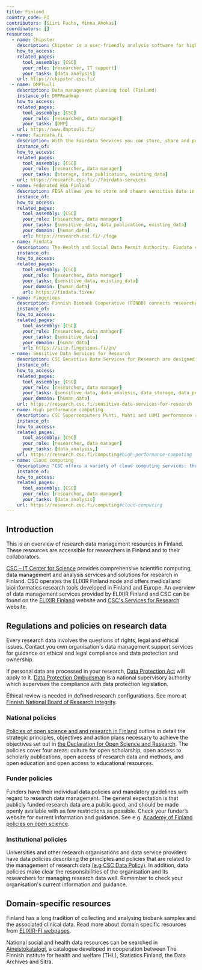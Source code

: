 ```yaml
---
title: Finland
country_code: FI
contributors: [Siiri Fuchs, Minna Ahokas]
coordinators: []
resources:
  - name: Chipster
    description: Chipster is a user-friendly analysis software for high-throughput data such as RNA-seq and single cell RNA-seq. It contains analysis tools and a large reference genome collection.
    how_to_access: 
    related_pages:
      tool_assembly: [CSC]
      your_role: [researcher, IT support]
      your_tasks: [data analysis]
    url: https://chipster.csc.fi/
  - name: DMPTuuli
    description: Data management planning tool (Finland)
    instance_of: DMPRoadmap
    how_to_access: 
    related_pages:
      tool_assembly: [CSC]
      your_role: [researcher, data manager]
      your_tasks: [DMP]
    url: https://www.dmptuuli.fi/
  - name: Fairdata.fi
    description: With the Fairdata Services you can store, share and publish your research data with easy-to-use web tools.
    instance_of: 
    how_to_access: 
    related_pages:
      tool_assembly: [CSC]
      your_role: [researcher, data manager]
      your_tasks: [storage, data_publication, existing_data]
    url: https://research.csc.fi/-/fairdata-services
  - name: Federated EGA Finland
    description: FEGA allows you to store and shaare sensitive data in Finland in a way that fulfils all the requirements of the General Data Protection Regulation (GDPR).
    instance_of: 
    how_to_access: 
    related_pages:
      tool_assembly: [CSC]
      your_role: [researcher, data manager]
      your_tasks: [sensitive_data, data_publication, existing_data]
      your_domain: [human_data]
      url: https://research.csc.fi/-/fega
  - name: Findata
    description: The Health and Social Data Permit Authority. Findata offers services and enables secure and efficient utilisation of data materials containing health and social data.
    instance_of: 
    how_to_access: 
    related_pages:
      tool_assembly: [CSC]
      your_role: [researcher, data manager]
      your_tasks: [sensitive_data, existing_data]
      your_domain: [human_data]
      url: https://findata.fi/en/
  - name: Fingenious
    description: Finnish Biobank Cooperative (FINBB) connects researchers to Finnish biomedical research. Via Fingenious® services the researcher can connect to all Finnish public bio banks.
    instance_of: 
    how_to_access: 
    related_pages:
      tool_assembly: [CSC]
      your_role: [researcher, data manager]
      your_tasks: [sensitive_data]
      your_domain: [human_data]
      url: https://site.fingenious.fi/en/
  - name: Sensitive Data Services for Research
    description: CSC Sensitive Data Services for Research are designed to support secure sensitive data management through web-user interfaces accessible from the user's own computer
    instance_of: 
    how_to_access: 
    related_pages:
      tool_assembly: [CSC]
      your_role: [researcher, data manager]
      your_tasks: [sensitive_data, data_analysis, data_storage, data_publication]
      your_domain: [human_data]
    url: https://research.csc.fi/sensitive-data-services-for-research
  - name: High performance computing
    description: CSC Supercomputers Puhti, Mahti and LUMI performance ranges from medium scale simulations to one of the most competitive supercomputers in the world.
    instance_of: 
    how_to_access: 
    related_pages:
      tool_assembly: [CSC]
      your_role: [researcher, data manager]
      your_tasks: [data_analysis,]
    url: https://research.csc.fi/computing#high-performance-computing
  - name: Cloud computing
    description: "CSC offers a variety of cloud computing services: the Pouta IaaS services and the Rahti container cloud service."
    instance_of: 
    how_to_access: 
    related_pages:
      tool_assembly: [CSC]
      your_role: [researcher, data manager]
      your_tasks: [data_analysis]
    url: https://research.csc.fi/computing#cloud-computing 
---
```


## Introduction 

This is an overview of research data management resources in Finland. These resources are accessible for researchers in Finland and to their collaborators.

[CSC – IT Center for Science](https://research.csc.fi/home) provides comprehensive scientific computing, data management and analysis services and solutions for research in Finland. CSC operates the ELIXIR Finland node and offers medical and bioinformatics research tools developed in Finland and Europe. An overview of data management services provided by ELIXIR Finland and CSC can be found on the [ELIXIR Finland](https://www.elixir-finland.org/en/frontpage/) website and [CSC's Services for Research](https://research.csc.fi/home) website.

## Regulations and policies on research data

Every research data involves the questions of rights, legal and ethical issues. Contact you own organisation's data management support services for guidance on ethical and legal compliance and data protection and ownership. 

If personal data are processed in your research, [Data Protection Act](https://www.finlex.fi/en/laki/kaannokset/2018/20181050) will apply to it. [Data Protection Ombudsman](https://tietosuoja.fi/en/home) is a national supervisory authority which supervises the compliance with data protection legislation. 

Ethical review is needed in defined research configurations. See more at [Finnish National Board of Research Integrity](https://tenk.fi/en/ethical-review/ethical-review-finland).

### National policies
[Policies of open science and and research in Finland](https://avointiede.fi/en/policies/policies-open-science-and-research-finland) outline in detail the strategic principles, objectives and action plans necessary to achieve the objectives set out in [the Declaration for Open Science and Research](https://avointiede.fi/en/policies/declaration-open-science-and-research-2020-2025). The policies cover four areas: culture for open scholarship, open access to scholarly publications, open access of research data and methods, and open education and open access to educational resources. 

### Funder policies 
Funders have their individual data policies and mandatory guidelines with regard to research data management. The general expectation is that publicly funded research data are a public good, and should be made openly available with as few restrictions as possible. Check your funder’s website for current information and guidance. See e.g. [Academy of Finland policies on open science](https://www.aka.fi/en/research-funding/responsible-science/open-science/academy-policies-on-open-science/).

### Institutional policies
Universities and other research organisations and data service providers have data policies describing the principles and policies that are related to the management of research data [(e.g CSC Data Policy)](https://www.csc.fi/en/data-policy). In addition, data policies make clear the responsibilities of the organisation and its researchers for managing research data well. Remember to check your organisation's current information and guidance.

## Domain-specific resources

Finland has a long tradition of collecting and analysing biobank samples and the associated clinical data. Read more about domain specific resources from [ELIXIR-FI webpages](https://www.elixir-finland.org/en/data-resources/).

National social and health data resources can be searched in [Aineistokatalogi](https://aineistokatalogi.fi/catalog/studies), a catalogue developed in cooperation between The Finnish institute for health and welfare (THL), Statistics Finland, the Data Archives and Sitra.
